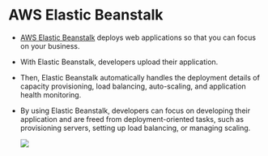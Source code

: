 # AWS Elastic Beanstalk
- [AWS Elastic Beanstalk](https://aws.amazon.com/elasticbeanstalk/) deploys web applications so that you can focus on your business.
- With Elastic Beanstalk, developers upload their application. 
- Then, Elastic Beanstalk automatically handles the deployment details of capacity provisioning, load balancing, auto-scaling, and application health monitoring. 
- By using Elastic Beanstalk, developers can focus on developing their application and are freed from deployment-oriented tasks, such as provisioning servers, setting up load balancing, or managing scaling.

  ![](https://d1.awsstatic.com/Product-Page-Diagram_AWS-Elastic-Beanstalk%402x.6027573605a77c0e53606d5264ec7d3053bf26af.png)